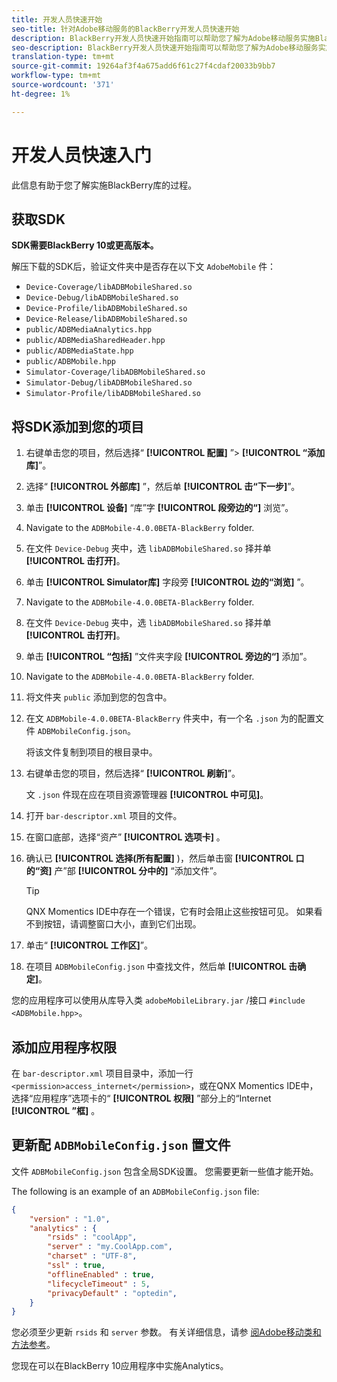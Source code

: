```yaml
---
title: 开发人员快速开始
seo-title: 针对Adobe移动服务的BlackBerry开发人员快速开始
description: BlackBerry开发人员快速开始指南可以帮助您了解为Adobe移动服务实施BlackBerry库的过程。
seo-description: BlackBerry开发人员快速开始指南可以帮助您了解为Adobe移动服务实施BlackBerry库的过程。
translation-type: tm+mt
source-git-commit: 19264af3f4a675add6f61c27f4cdaf20033b9bb7
workflow-type: tm+mt
source-wordcount: '371'
ht-degree: 1%

---
```



# 开发人员快速入门

此信息有助于您了解实施BlackBerry库的过程。

## 获取SDK

**SDK需要BlackBerry 10或更高版本。**

解压下载的SDK后，验证文件夹中是否存在以下文 `AdobeMobile` 件：

* `Device-Coverage/libADBMobileShared.so`
* `Device-Debug/libADBMobileShared.so`
* `Device-Profile/libADBMobileShared.so`
* `Device-Release/libADBMobileShared.so`
* `public/ADBMediaAnalytics.hpp`
* `public/ADBMediaSharedHeader.hpp`
* `public/ADBMediaState.hpp`
* `public/ADBMobile.hpp`
* `Simulator-Coverage/libADBMobileShared.so`
* `Simulator-Debug/libADBMobileShared.so`
* `Simulator-Profile/libADBMobileShared.so`

## 将SDK添加到您的项目

1. 右键单击您的项目，然后选择“ **[!UICONTROL 配置]** ”> **[!UICONTROL “添加库]**”。
1. 选择“ **[!UICONTROL 外部库]** ”，然后单 **[!UICONTROL 击“下一步]**”。
1. 单击 **[!UICONTROL 设备]** “库”字 **[!UICONTROL 段旁边的“]** 浏览”。
1. Navigate to the `ADBMobile-4.0.0BETA-BlackBerry` folder.
1. 在文件 `Device-Debug` 夹中，选 `libADBMobileShared.so` 择并单 **[!UICONTROL 击打开]**。
1. 单击 **[!UICONTROL Simulator库]** 字段旁 **[!UICONTROL 边的“浏览]** ”。
1. Navigate to the `ADBMobile-4.0.0BETA-BlackBerry` folder.
1. 在文件 `Device-Debug` 夹中，选 `libADBMobileShared.so` 择并单 **[!UICONTROL 击打开]**。
1. 单击 **[!UICONTROL “包括]** ”文件夹字段 **[!UICONTROL 旁边的“]** 添加”。
1. Navigate to the `ADBMobile-4.0.0BETA-BlackBerry` folder.
1. 将文件夹 `public` 添加到您的包含中。
1. 在文 `ADBMobile-4.0.0BETA-BlackBerry` 件夹中，有一个名 `.json` 为的配置文件 `ADBMobileConfig.json`。

   将该文件复制到项目的根目录中。
1. 右键单击您的项目，然后选择“ **[!UICONTROL 刷新]**”。

   文 `.json` 件现在应在项目资源管理器 **[!UICONTROL 中可见]**。
1. 打开 `bar-descriptor.xml` 项目的文件。
1. 在窗口底部，选择“资产” **[!UICONTROL 选项卡]** 。
1. 确认已 **[!UICONTROL 选择(所有配置]** )，然后单击窗 **[!UICONTROL 口的“资]** 产”部 **[!UICONTROL 分中的]** “添加文件”。
   >[!TIP]
   >
   >QNX Momentics IDE中存在一个错误，它有时会阻止这些按钮可见。 如果看不到按钮，请调整窗口大小，直到它们出现。

1. 单击“ **[!UICONTROL 工作区]**”。
1. 在项目 `ADBMobileConfig.json` 中查找文件，然后单 **[!UICONTROL 击确定]**。

您的应用程序可以使用从库导入类 `adobeMobileLibrary.jar` /接口 `#include <ADBMobile.hpp>`。

## 添加应用程序权限

在 `bar-descriptor.xml` 项目目录中，添加一行 `<permission>access_internet</permission>`，或在QNX Momentics IDE中，选择“应用程序”选项卡的“ **[!UICONTROL 权限]** ”部分上的“Internet **[!UICONTROL ”框]** 。

## 更新配 `ADBMobileConfig.json` 置文件

文件 `ADBMobileConfig.json` 包含全局SDK设置。 您需要更新一些值才能开始。

The following is an example of an `ADBMobileConfig.json` file:

```json
{
    "version" : "1.0",
    "analytics" : {
        "rsids" : "coolApp",
        "server" : "my.CoolApp.com",
        "charset" : "UTF-8",
        "ssl" : true,
        "offlineEnabled" : true,
        "lifecycleTimeout" : 5,
        "privacyDefault" : "optedin",
    }
}
```

您必须至少更新 `rsids` 和 `server` 参数。 有关详细信息，请参 [阅Adobe移动类和方法参考](/help/blackberry/methods.md)。

您现在可以在BlackBerry 10应用程序中实施Analytics。
